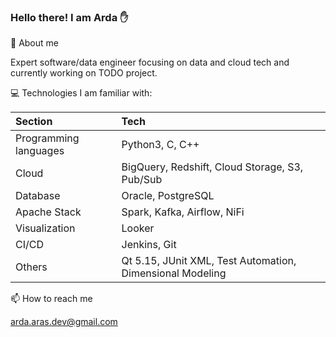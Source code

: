 ### Hello there!  I am Arda ✋

💬 About me

Expert software/data engineer focusing on data and cloud tech and currently working on TODO project.

💻 Technologies I am familiar with:

| Section      | Tech |
| :---        |    :----    |
| Programming languages     | Python3, C, C++ |
| Cloud   | BigQuery, Redshift, Cloud Storage, S3, Pub/Sub |
| Database | Oracle, PostgreSQL |
| Apache Stack         | Spark, Kafka, Airflow, NiFi |
| Visualization        | Looker |
| CI/CD                | Jenkins, Git |
| Others               | Qt 5.15, JUnit XML, Test Automation, Dimensional Modeling |

📫 How to reach me

arda.aras.dev@gmail.com
